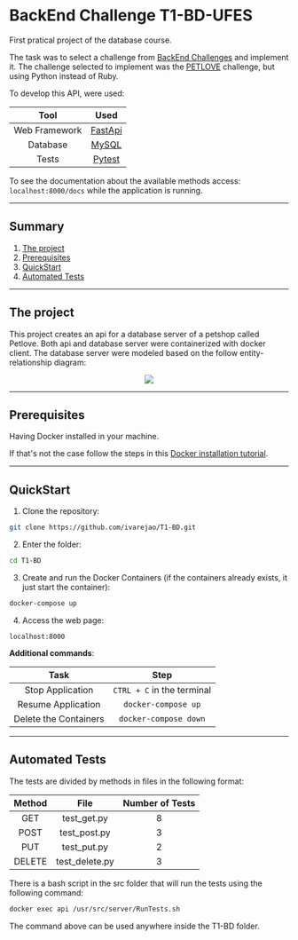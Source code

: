 # BackEnd Challenge T1-BD-UFES
First pratical project of the database course.

The task was to select a challenge from [BackEnd Challenges](https://github.com/CollabCodeTech/backend-challenges) and implement it.
The challenge selected to implement was the [PETLOVE](https://github.com/petlove/vagas/tree/master/backend-ruby) challenge, but using Python instead of Ruby.

To develop this API, were used:

|     Tool      |                   Used                   |
|:-------------:|:----------------------------------------:|
| Web Framework | [FastApi](https://fastapi.tiangolo.com/) |
|   Database    |     [MySQL](https://www.mysql.com/)      |
|     Tests     |    [Pytest](https://docs.pytest.org)     |

To see the documentation about the available methods access: `localhost:8000/docs`
while the application is running.

---

## Summary

1. [The project](#project)
2. [Prerequisites](#prerequisites)
3. [QuickStart](#quickstart)
4. [Automated Tests](#automated-tests)

---

## The project <a name="abstract"></a>

This project creates an api for a database server of a petshop called Petlove. Both api and database
server were containerized with docker client. The database server were modeled based on the follow 
entity-relationship diagram:
<p align="center">
  <img src="https://github.com/ivarejao/T1-BD/blob/main/images/ERDiagram-Petlove.png" />
</p>



---

## Prerequisites <a name="prerequisites"></a>

Having Docker installed in your machine.

If that's not the case follow the steps in this [Docker installation tutorial](https://docs.docker.com/engine/install/ubuntu/).

---

## QuickStart <a name="quickstart"></a>

1. Clone the repository:

```bash
git clone https://github.com/ivarejao/T1-BD.git
```

2. Enter the folder:

```bash
cd T1-BD
```

3. Create and run the Docker Containers (if the containers already exists, it just start the container):

```bash
docker-compose up
```

4. Access the web page:
```
localhost:8000
```

**Additional commands**:

|          Task         |            Step            |
|:---------------------:|:--------------------------:|
|    Stop Application   | `CTRL + C` in the terminal |
|   Resume Application  |     `docker-compose up`    |
| Delete the Containers |    `docker-compose down`   |

---

## Automated Tests <a name="automated-tests"></a>

The tests are divided by methods in files in the following format:

| Method 	|      File      	| Number of Tests 	|
|:------:	|:--------------:	|:---------------:	|
|   GET  	|   test_get.py  	|        8        	|
|  POST  	|  test_post.py  	|        3        	|
|   PUT  	|   test_put.py  	|        2        	|
| DELETE 	| test_delete.py 	|        3        	|

There is a bash script in the src folder that will run the tests using the following command:
```bash
docker exec api /usr/src/server/RunTests.sh
```
The command above can be used anywhere inside the T1-BD folder.
